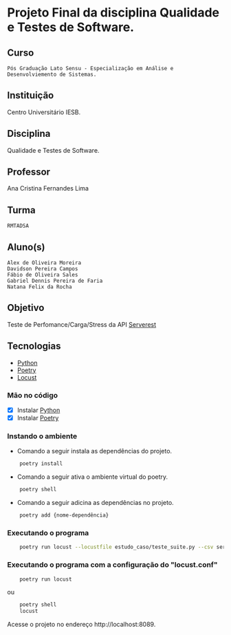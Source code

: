 # Projeto Final da disciplina Qualidade e Testes de Software.

## Curso

    Pós Graduação Lato Sensu - Especialização em Análise e Desenvolviemento de Sistemas.

## Instituição

Centro Universitário IESB.

## Disciplina

Qualidade e Testes de Software.

## Professor

Ana Cristina Fernandes Lima

## Turma

    RMTADSA

## Aluno(s)
    Alex de Oliveira Moreira
    Davidson Pereira Campos
    Fábio de Oliveira Sales
    Gabriel Dennis Pereira de Faria
    Natana Felix da Rocha 
     

## Objetivo

Teste de Perfomance/Carga/Stress da API [Serverest](https://serverest.dev/)

## Tecnologias

- [Python](https://www.python.org/)
- [Poetry](https://python-poetry.org/)
- [Locust](https://locust.io/)

### Mão no código

- [x] Instalar [Python](https://www.python.org/downloads/)
- [x] Instalar [Poetry](https://github.com/python-poetry/poetry#Installation)

### Instando o ambiente

- Comando a seguir instala as dependências do projeto.

```sh
    poetry install
```

- Comando a seguir ativa o ambiente virtual do poetry.

```sh
    poetry shell
```

- Comando a seguir adicina as dependências no projeto.

```sh
    poetry add {nome-dependência}
```

### Executando o programa

```sh
    poetry run locust --locustfile estudo_caso/teste_suite.py --csv serveres_test --logfile serverest_test --host https://serverest.dev 
```

### Executando o programa com a configuração do "locust.conf"
```sh
    poetry run locust  
```
ou 

```sh
    poetry shell
    locust  
```

Acesse o projeto no endereço  http://localhost:8089.

